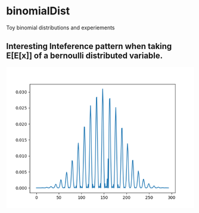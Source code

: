 # binomialDist
Toy binomial distributions and experiements

## Interesting Inteference pattern when taking E[E[x]] of a bernoulli distributed variable.
![alt text](https://github.com/AaronHavens/binomialDist/blob/master/exagerated_interfence.png)
